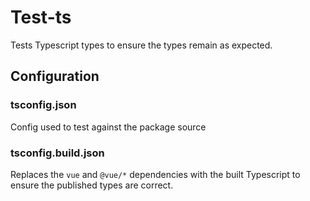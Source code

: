 # Test-ts

Tests Typescript types to ensure the types remain as expected.

## Configuration

### tsconfig.json

Config used to test against the package source

### tsconfig.build.json

Replaces the `vue` and `@vue/*` dependencies with the built Typescript to ensure the published types are correct.
